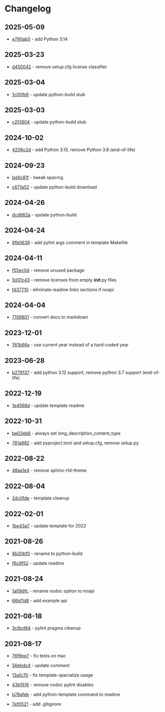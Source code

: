 # Changelog

## 2025-05-09

- [e790ab0](https://github.com/craigahobbs/python-template/commit/e790ab0) - add Python 3.14

## 2025-03-23

- [d450042](https://github.com/craigahobbs/python-template/commit/d450042) - remove setup.cfg license classifier

## 2025-03-04

- [1c05fb8](https://github.com/craigahobbs/python-template/commit/1c05fb8) - update python-build stub

## 2025-03-03

- [c2f3804](https://github.com/craigahobbs/python-template/commit/c2f3804) - update python-build stub

## 2024-10-02

- [4206c2d](https://github.com/craigahobbs/python-template/commit/4206c2d) - add Python 3.13, remove Python 3.8 \(end-of-life\)

## 2024-09-23

- [bd4c81f](https://github.com/craigahobbs/python-template/commit/bd4c81f) - tweak spacing

- [c671a52](https://github.com/craigahobbs/python-template/commit/c671a52) - update python-build download

## 2024-04-26

- [dcd662a](https://github.com/craigahobbs/python-template/commit/dcd662a) - update python-build

## 2024-04-24

- [8fb0639](https://github.com/craigahobbs/python-template/commit/8fb0639) - add pylint args comment in template Makefile

## 2024-04-11

- [f55ec0d](https://github.com/craigahobbs/python-template/commit/f55ec0d) - remove unused package

- [5d31c43](https://github.com/craigahobbs/python-template/commit/5d31c43) - remove licenses from empty __init__.py files

- [fd37710](https://github.com/craigahobbs/python-template/commit/fd37710) - eliminate readme links sections if noapi

## 2024-04-04

- [7156801](https://github.com/craigahobbs/python-template/commit/7156801) - convert docs to markdown

## 2023-12-01

- [761b66a](https://github.com/craigahobbs/python-template/commit/761b66a) - use current year instead of a hard-coded year

## 2023-06-28

- [b279137](https://github.com/craigahobbs/python-template/commit/b279137) - add python 3.12 support, remove python 3.7 support \(end-of-life\)

## 2022-12-19

- [1e4568d](https://github.com/craigahobbs/python-template/commit/1e4568d) - update template readme

## 2022-10-31

- [be03eb8](https://github.com/craigahobbs/python-template/commit/be03eb8) - always set long_description_content_type

- [781a982](https://github.com/craigahobbs/python-template/commit/781a982) - add pyproject.toml and setup.cfg, remove setup.py

## 2022-08-22

- [48aa1e4](https://github.com/craigahobbs/python-template/commit/48aa1e4) - remove sphinx-rtd-theme

## 2022-08-04

- [2dc0fde](https://github.com/craigahobbs/python-template/commit/2dc0fde) - template cleanup

## 2022-02-01

- [1be43a7](https://github.com/craigahobbs/python-template/commit/1be43a7) - update template for 2022

## 2021-08-26

- [8b20bf0](https://github.com/craigahobbs/python-template/commit/8b20bf0) - rename to python-build

- [f6c9f52](https://github.com/craigahobbs/python-template/commit/f6c9f52) - update readme

## 2021-08-24

- [1a09dfc](https://github.com/craigahobbs/python-template/commit/1a09dfc) - rename nodoc option to noapi

- [66bf1d8](https://github.com/craigahobbs/python-template/commit/66bf1d8) - add example api

## 2021-08-18

- [3c9cd84](https://github.com/craigahobbs/python-template/commit/3c9cd84) - pylint pragma cleanup

## 2021-08-17

- [76f9ee7](https://github.com/craigahobbs/python-template/commit/76f9ee7) - fix tests on mac

- [56ebdcd](https://github.com/craigahobbs/python-template/commit/56ebdcd) - update comment

- [13a1c70](https://github.com/craigahobbs/python-template/commit/13a1c70) - fix template-specialize usage

- [43b1516](https://github.com/craigahobbs/python-template/commit/43b1516) - remove nodoc pylint disables

- [b78afeb](https://github.com/craigahobbs/python-template/commit/b78afeb) - add python-template command to readme

- [7ef0521](https://github.com/craigahobbs/python-template/commit/7ef0521) - add .gitignore
